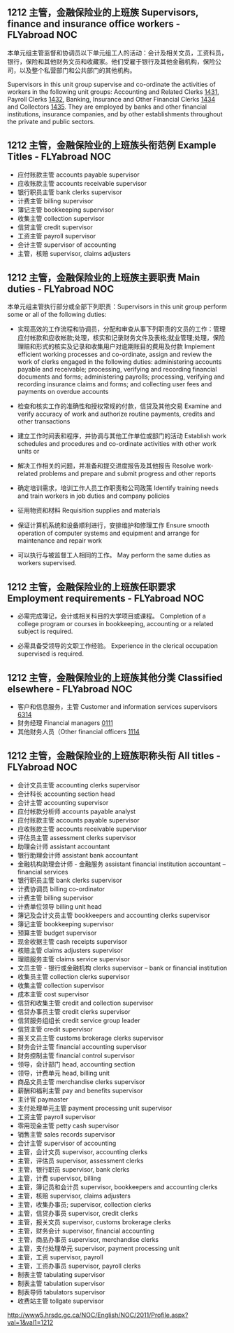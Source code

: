 ## 1212 主管，金融保险业的上班族 Supervisors, finance and insurance office workers - FLYabroad NOC

本单元组主管监督和协调员以下单元组工人的活动：会计及相关文员，工资科员，银行，保险和其他财务文员和收藏家。他们受雇于银行及其他金融机构，保险公司，以及整个私营部门和公共部门的其他机构。

Supervisors in this unit group supervise and co-ordinate the activities of workers in the following unit groups: Accounting and Related Clerks [1431](1431), Payroll Clerks [1432](1432), Banking, Insurance and Other Financial Clerks [1434](1434) and Collectors [1435](1435). They are employed by banks and other financial institutions, insurance companies, and by other establishments throughout the private and public sectors.

## 1212 主管，金融保险业的上班族头衔范例 Example Titles - FLYabroad NOC

* 应付账款主管 accounts payable supervisor
* 应收账款主管 accounts receivable supervisor
* 银行职员主管 bank clerks supervisor
* 计费主管 billing supervisor
* 簿记主管 bookkeeping supervisor
* 收集主管 collection supervisor
* 信贷主管 credit supervisor
* 工资主管 payroll supervisor
* 会计主管 supervisor of accounting
* 主管，核赔 supervisor, claims adjusters

## 1212 主管，金融保险业的上班族主要职责 Main duties - FLYabroad NOC

本单元组主管执行部分或全部下列职责：Supervisors in this unit group perform some or all of the following duties:

* 实现高​​效的工作流程和协调员，分配和审查从事下列职责的文员的工作：管理应付帐款和应收帐款;处理，核实和记录财务文件及表格;就业管理;处理，保险理赔和形式的核实及记录和收集用户对逾期账目的费用及付款
Implement efficient working processes and co-ordinate, assign and review the work of clerks engaged in the following duties: administering accounts payable and receivable; processing, verifying and recording financial documents and forms; administering payrolls; processing, verifying and recording insurance claims and forms; and collecting user fees and payments on overdue accounts

* 检查和核实工作的准确性和授权常规的付款，信贷及其他交易
Examine and verify accuracy of work and authorize routine payments, credits and other transactions

* 建立工作时间表和程序，并协调与其他工作单位或部门的活动
Establish work schedules and procedures and co-ordinate activities with other work units or 

* 解决工作相关的问题，并准备和提交进度报告及其他报告
Resolve work-related problems and prepare and submit progress and other reports

* 确定培训需求，培训工作人员工作职责和公司政策
Identify training needs and train workers in job duties and company policies

* 征用物资和材料
Requisition supplies and materials

* 保证计算机系统和设备顺利进行，安排维护和修理工作
Ensure smooth operation of computer systems and equipment and arrange for maintenance and repair work

* 可以执行与被监督工人相同的工作。
May perform the same duties as workers supervised.

## 1212 主管，金融保险业的上班族任职要求 Employment requirements - FLYabroad NOC

* 必需完成簿记，会计或相关科目的大学项目或课程。
Completion of a college program or courses in bookkeeping, accounting or a related subject is required.

* 必需具备受领导的文职工作经验。
Experience in the clerical occupation supervised is required.

## 1212 主管，金融保险业的上班族其他分类 Classified elsewhere - FLYabroad NOC

* 客户和信息服务，主管 Customer and information services supervisors [6314](6314)
* 财务经理 Financial managers [0111](0111)
* 其他财务人员（Other financial officers [1114](1114)

## 1212 主管，金融保险业的上班族职称头衔 All titles - FLYabroad NOC

* 会计文员主管 accounting clerks supervisor
* 会计科长 accounting section head
* 会计主管 accounting supervisor
* 应付帐款分析师 accounts payable analyst
* 应付账款主管 accounts payable supervisor
* 应收账款主管 accounts receivable supervisor
* 评估员主管 assessment clerks supervisor
* 助理会计师 assistant accountant
* 银行助理会计师 assistant bank accountant
* 金融机构助理会计师 - 金融服务 assistant financial institution accountant – financial services
* 银行职员主管 bank clerks supervisor
* 计费协调员 billing co-ordinator
* 计费主管 billing supervisor
* 计费单位领导 billing unit head
* 簿记及会计文员主管 bookkeepers and accounting clerks supervisor
* 簿记主管 bookkeeping supervisor
* 预算主管 budget supervisor
* 现金收据主管 cash receipts supervisor
* 核赔主管 claims adjusters supervisor
* 理赔服务主管 claims service supervisor
* 文员主管 - 银行或金融机构 clerks supervisor – bank or financial institution
* 收集员主管 collection clerks supervisor
* 收集主管 collection supervisor
* 成本主管 cost supervisor
* 信贷和收集主管 credit and collection supervisor
* 信贷办事员主管 credit clerks supervisor
* 信贷服务组组长 credit service group leader
* 信贷主管 credit supervisor
* 报关文员主管 customs brokerage clerks supervisor
* 财务会计主管 financial accounting supervisor
* 财务控制主管 financial control supervisor
* 领导，会计部门 head, accounting section
* 领导，计费单元 head, billing unit
* 商品文员主管 merchandise clerks supervisor
* 薪酬和福利主管 pay and benefits supervisor
* 主计官 paymaster
* 支付处理单元主管 payment processing unit supervisor
* 工资主管 payroll supervisor
* 零用现金主管 petty cash supervisor
* 销售主管 sales records supervisor
* 会计主管 supervisor of accounting
* 主管，会计文员 supervisor, accounting clerks
* 主管，评估员 supervisor, assessment clerks
* 主管，银行职员 supervisor, bank clerks
* 主管，计费 supervisor, billing
* 主管，簿记员和会计员 supervisor, bookkeepers and accounting clerks
* 主管，核赔 supervisor, claims adjusters
* 主管，收集办事员; supervisor, collection clerks
* 主管，信贷办事员 supervisor, credit clerks
* 主管，报关文员 supervisor, customs brokerage clerks
* 主管，财务会计 supervisor, financial accounting
* 主管，商品办事员 supervisor, merchandise clerks
* 主管，支付处理单元 supervisor, payment processing unit
* 主管，工资 supervisor, payroll
* 主管，工资办事员 supervisor, payroll clerks
* 制表主管 tabulating supervisor
* 制表主管 tabulation supervisor
* 制表导师 tabulators supervisor
* 收费站主管 tollgate supervisor

http://www5.hrsdc.gc.ca/NOC/English/NOC/2011/Profile.aspx?val=1&val1=1212